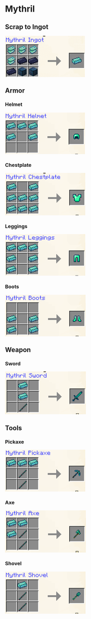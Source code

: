 # Mythril

## Scrap to Ingot

![](<../../.gitbook/assets/image (7).png>)

## Armor

### Helmet

![](<../../.gitbook/assets/image (38).png>)

### Chestplate

![](<../../.gitbook/assets/image (113) (1).png>)

### Leggings

![](<../../.gitbook/assets/image (62).png>)

### Boots

![](<../../.gitbook/assets/image (132) (1) (1).png>)

## Weapon

### Sword

![](<../../.gitbook/assets/image (163).png>)

## Tools

### Pickaxe

![](<../../.gitbook/assets/image (157) (1).png>)

### Axe

![](<../../.gitbook/assets/image (133) (1) (1).png>)

### Shovel

![](<../../.gitbook/assets/image (47).png>)
